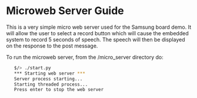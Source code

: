 # Microweb Server Guide

This is a very simple micro web server used for the Samsung board demo. It will allow the user to select a record button which will cause the embedded system to record 5 seconds of speech.
The speech will then be displayed on the response to the post message.

To run the microweb server, from the /micro_server directory do:

```bash
   $/> ./start.py
   *** Starting web server ***
   Server process starting...
   Starting threaded process...
   Press enter to stop the web server
```   
